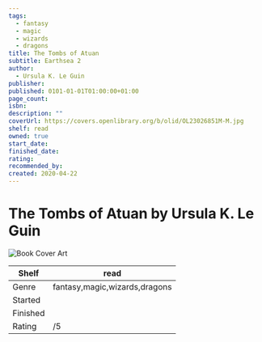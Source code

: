 ```yaml
---
tags:
  - fantasy
  - magic
  - wizards
  - dragons
title: The Tombs of Atuan
subtitle: Earthsea 2
author:
  - Ursula K. Le Guin
publisher: 
published: 0101-01-01T01:00:00+01:00
page_count: 
isbn: 
description: ""
coverUrl: https://covers.openlibrary.org/b/olid/OL23026851M-M.jpg
shelf: read
owned: true
start_date: 
finished_date: 
rating: 
recommended_by: 
created: 2020-04-22
---
```


# The Tombs of Atuan by Ursula K. Le Guin

![Book Cover Art](https://covers.openlibrary.org/b/olid/OL23026851M-M.jpg)

| Shelf | read |
| --- | --- |
| Genre | fantasy,magic,wizards,dragons |
| Started |  |
| Finished |  |
| Rating | /5 |


